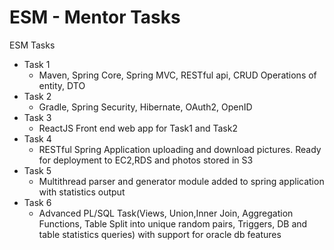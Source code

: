 # ESM - Mentor Tasks

ESM Tasks

* Task 1
    - Maven, Spring Core, Spring MVC, RESTful api, CRUD Operations of entity, DTO
* Task 2
    - Gradle, Spring Security, Hibernate, OAuth2, OpenID
* Task 3
    - ReactJS Front end web app for Task1 and Task2
* Task 4
    - RESTful Spring Application uploading and download pictures. Ready for deployment to EC2,RDS and photos stored in S3
* Task 5
    - Multithread parser and generator module added to spring application with statistics output
* Task 6
    - Advanced PL/SQL Task(Views, Union,Inner Join, Aggregation Functions, Table Split into unique random pairs, Triggers, DB and table statistics queries) with support for oracle db features

